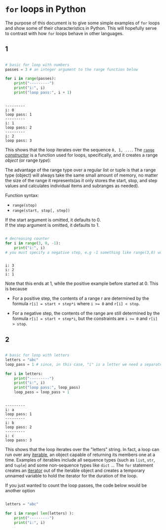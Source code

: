 # `for` loops in Python

The purpose of this document is to give some simple examples of `for` loops and show some of their
characteristics in Python. This will hopefully serve to contrast with how `for` loops behave in
other languages.

## 1

```Python

# basic for loop with numbers
passes = 3 # an integer argument to the range function below
    
for i in range(passes):
    print("---------")
    print("i:", i)
    print("loop pass:", i + 1)

```

```

---------
i: 0
loop pass: 1
---------
i: 1
loop pass: 2
---------
i: 2
loop pass: 3

```

This shows that the loop iterates over the sequence `0, 1, ...`. The [`range` *constructor*][range] 
is a function used for loops, specifically, and it creates a range *object* (or range *type*):

The advantage of the range type over a regular list or tuple is that a range type (object) will
always take the same small amount of memory, no matter the size of the range it represents(as it
only stores the start, stop, and step values and calculates individual items and subranges as
needed).

Function syntax: 

* `range(stop)`
* `range(start, stop[, step])`

If the start argument is omitted, it defaults to 0.  
If the step argument is omitted, it defaults to 1.

<!-- should this be compared to R where you would do like for seq(1,3)? -->


```Python

# decreasing counter
for i in range(3, 0, -1):
    print("i:", i)
# you must specify a negative step, e.g -1 something like range(3,0) would not work

```

```

i: 3
i: 2
i: 1

```

Note that this ends at 1, while the positive example before started at 0. This is because

* For a positive step, the contents of a range r are determined by the formula 
  `r[i] = start + step*i` where `i >= 0` and `r[i] < stop`.

* For a negative step, the contents of the range are still determined by the formula 
  `r[i] = start + step*i`, but the constraints are `i >= 0` and `r[i] > stop`.


<!-- ≈≈≈≈≈≈≈≈≈≈≈≈≈≈≈≈≈≈≈≈≈≈≈≈≈≈≈≈≈≈≈≈≈≈≈≈≈≈≈≈≈≈≈***≈≈≈≈≈≈≈≈≈≈≈≈≈≈≈≈≈≈≈≈≈≈≈≈≈≈≈≈≈≈≈≈≈≈≈≈≈≈≈≈≈≈≈≈≈ -->
## 2

```Python

# basic for loop with letters
letters = "abc"
loop_pass = 1 # since, in this case, "i" is a letter we need a separate integer to count
    
for i in letters:
    print("---------")
    print("i:", i)
    print("loop pass:", loop_pass)
    loop_pass = loop_pass + 1 

```
```

---------
i: a
loop pass: 1
---------
i: b
loop pass: 2
---------
i: c
loop pass: 3

```

This shows that the loop iterates over the "letters" string. In fact, a loop can run over any
[iterable][], an object capable of returning its members one at a time. Examples of iterables
include all sequence types (such as `list`, `str`, and `tuple`) and some non-sequence types like 
`dict` ...  The `for` statement creates an [iterator][] out of the iterable object and creates a 
temporary unnamed variable to hold the iterator for the duration of the loop.

If you just wanted to count the loop passes, the code below would be another option

```Python

letters = "abc"
    
for i in range( len(letters) ):
    print("---------")
    print("i:", i)

```


<!-- ≈≈≈≈≈≈≈≈≈≈≈≈≈≈≈≈≈≈≈≈≈≈≈≈≈≈≈≈≈≈≈≈≈≈≈≈≈≈≈≈≈≈≈≈≈≈≈≈≈≈≈≈≈≈≈≈≈≈≈≈≈≈≈≈≈≈≈≈≈≈≈≈≈≈≈≈≈≈≈≈≈≈≈≈≈≈≈≈≈≈≈ -->
<!-- ≈≈≈≈≈≈≈≈≈≈≈≈≈≈≈≈≈≈≈≈≈≈≈≈≈≈≈≈≈≈≈≈≈≈≈≈≈≈≈≈≈≈≈≈≈≈≈≈≈≈≈≈≈≈≈≈≈≈≈≈≈≈≈≈≈≈≈≈≈≈≈≈≈≈≈≈≈≈≈≈≈≈≈≈≈≈≈≈≈≈≈ -->

[range]: https://docs.python.org/3/library/stdtypes.html#ranges

[iterable]: https://docs.python.org/3/glossary.html#term-iterable

[iterator]: https://docs.python.org/3/glossary.html#term-iterator
